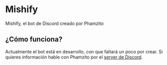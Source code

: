 # Mishify
Mishify, el bot de Discord creado por Phamzito

## ¿Cómo funciona?
Actualmente el bot está en desarrollo, con que faltará un poco por crear.
Si quieres información hable con Phamzito por el [server de Discord](https://discord.gg/8UYEBte).
